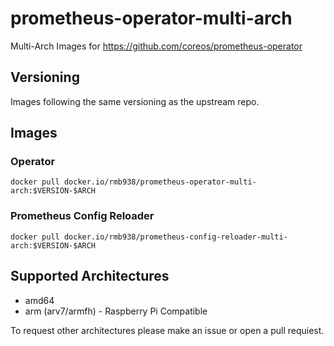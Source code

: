 # prometheus-operator-multi-arch
Multi-Arch Images for https://github.com/coreos/prometheus-operator

## Versioning

Images following the same versioning as the upstream repo.

## Images

### Operator

```
docker pull docker.io/rmb938/prometheus-operator-multi-arch:$VERSION-$ARCH
```

### Prometheus Config Reloader

```
docker pull docker.io/rmb938/prometheus-config-reloader-multi-arch:$VERSION-$ARCH
```

## Supported Architectures 

* amd64
* arm (arv7/armfh) - Raspberry Pi Compatible

To request other architectures please make an issue or open a pull requiest. 
